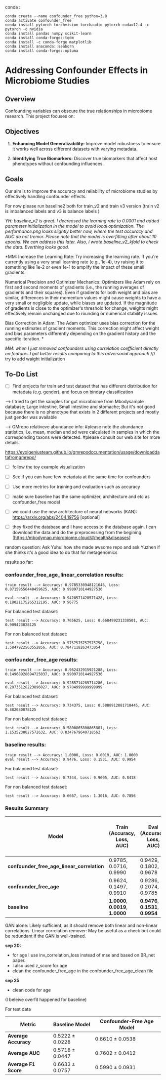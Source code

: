 conda :

```
conda create --name confounder_free python=3.8
conda activate confounder_free
conda install pytorch torchvision torchaudio pytorch-cuda=12.4 -c pytorch -c nvidia
conda install pandas numpy scikit-learn
conda install conda-forge::tqdm
conda install -c conda-forge matplotlib
conda install anaconda::seaborn
conda install conda-forge::optuna
```

# Addressing Confounder Effects in Microbiome Studies

## Overview

Confounding variables can obscure the true relationships in microbiome research. This project focuses on:

## Objectives

1. **Enhancing Model Generalizability:** Improve model robustness to ensure it works well across different datasets with varying metadata.
   
2. **Identifying True Biomarkers:** Discover true biomarkers that affect host phenotypes without confounding influences.

## Goals

Our aim is to improve the accuracy and reliability of microbiome studies by effectively handling confounder effects.



For now please run baseline2 both for train_v2 and train v3 version (train v2 is imbalanced labels and v3 is balance labels )

*YH: baseline_v2 is great. I decreased the learning rate to 0.0001 and added parameter initialization in the model to avoid local optimization. The performance.png looks slightly better now, where the test accuracy and AUC do not tremor. Please note that the model is overfitting after about 10 epochs. We can address this later. Also, I wrote baseline_v2_kfold to check the data. Everthing looks good.* 

*MM: Increase the Learning Rate:
Try increasing the learning rate. If you're currently using a very small learning rate (e.g., 1e-4), try raising it to something like 1e-2 or even 1e-1 to amplify the impact of these small gradients.

Numerical Precision and Optimizer Mechanics:
Optimizers like Adam rely on first and second moments of gradients (i.e., the running averages of gradients and their squares). Even if gradients for both weight and bias are similar, differences in their momentum values might cause weights to have a very small or negligible update, while biases are updated.
If the magnitude of gradients is close to the optimizer's threshold for change, weights might effectively remain unchanged due to rounding or numerical stability issues.

Bias Correction in Adam:
The Adam optimizer uses bias correction for the running estimates of gradient moments. This correction might affect weight and bias parameters differently depending on the gradient history and the specific iteration.
*

*MM: when I just removed confounders using correlation coefficient directly on features I got better results comparing to this adversarial approach*
/// try to add waight initialization
## To-Do List

- [ ] Find projects for train and test dataset that has different distribution for metadata (e.g. gender), and focus on bindary classification

--> I tried to get the samples for gut microbiome from Mbodysample database; Large intestine, Small intestine and stomache; But it's not good because there is no phenotype that exists in 2 different projects and mostly just gender was available

--> GMrepo relativeve abundance info: #please note the abundance statistics, i.e. mean, median and sd were calculated in samples in which the corresponding taxons were detected.
#please consult our web site for more details.

https://evolgeniusteam.github.io/gmrepodocumentation/usage/downloaddatafromgmrepo/

- [ ] follow the toy example visualization

- [ ] See if you can have few metadata at the same time for confounders

- [ ] Use more metrics for training and evaluation such as accuracy

- [ ] make sure baseline has the same optimizer, architecture and etc as confounder_free model

- [ ] we could use the new architecture of neural networks (KAN): https://arxiv.org/abs/2404.19756 [optional]

- [ ] they fixed the database and I have access to the database again. I can download the data and do the preprocessing from the begining [https://mbodymap.microbiome.cloud/#/health&diseases]

random question: Ask Yuhui how she made awsome repo and ask Yuzhen if she thinks it's a good idea to do that for metagenomics




results so far:
### confounder_free_age_linear_correlation results:
```
train result --> Accuracy: 0.9785330948121646, Loss: 0.07159556448459625, AUC: 0.9989710144927536

eval result --> Accuracy: 0.9428571428571428, Loss: 0.18021175265312195, AUC: 0.96775
```
For balanced test dataset:
```
test result --> Accuracy: 0.765625, Loss: 0.668499231338501, AUC: 0.909423828125
```
For non balanced test dataset:
```
test result --> Accuracy: 0.5757575757575758, Loss: 1.5847922563552856, AUC: 0.7847118263473054
```

### confounder_free_age results:

```
train result --> Accuracy: 0.962432915921288, Loss: 0.14968928694725037, AUC: 0.9909710144927536

eval result --> Accuracy: 0.9285714285714286, Loss: 0.20735128223896027, AUC: 0.9784999999999999
```
For balanced test dataset:
```
test result --> Accuracy: 0.734375, Loss: 0.5888912081718445, AUC: 0.882080078125
```
For non balanced test dataset:
```
test result --> Accuracy: 0.5800865800865801, Loss: 1.1535238027572632, AUC: 0.8347679640718562
```


### baseline results:
```
train result --> Accuracy: 1.0000, Loss: 0.0019, AUC: 1.0000
eval result --> Accuracy: 0.9476, Loss: 0.1531, AUC: 0.9954
```
For balanced test dataset:
```
test result --> Accuracy: 0.7344, Loss: 0.9605, AUC: 0.8418
```
For non balanced test dataset:
```
test result --> Accuracy: 0.6667, Loss: 1.3016, AUC: 0.7856
```

### Results Summary

| Model                            | Train (Accuracy, Loss, AUC)           | Eval (Accuracy, Loss, AUC)           | Test (Balanced) (Accuracy, Loss, AUC) | Test (Non-balanced) (Accuracy, Loss, AUC) |
|-----------------------------------|---------------------------------------|--------------------------------------|----------------------------------------|--------------------------------------------|
| **confounder_free_age_linear_correlation** | 0.9785, 0.0716, 0.9990                | 0.9429, 0.1802, 0.9678               | **0.7656**, **0.6685**, **0.9094**                 | 0.5758, 1.5848, 0.7847                     |
| **confounder_free_age**           | 0.9624, 0.1497, 0.9910                | 0.9286, 0.2074, 0.9785               | 0.7344, 0.5889, 0.8821                 | 0.5801, 1.1535, 0.8348                     |
| **baseline**                      | **1.0000**, **0.0019**, **1.0000**                | **0.9476**, **0.1531**, **0.9954**               | 0.7344, 0.9605, 0.8418                 | 0.6667, 1.3016, 0.7856                     |


GAN alone: Likely sufficient, as it should remove both linear and non-linear correlations.
Linear correlation remover: May be useful as a check but could be redundant if the GAN is well-trained.

**sep 20:**

- for age I use inv_correlation_loss instead of mse and based on BR_net paper.
- I also used z_score for age 
- clean the confounder_free_age in the confounder_free_age_clean file

**sep 25**

- clean code for age 

(I beleive overfit happened for baseline)

For test data

| Metric                            | Baseline Model           | Confounder-Free Age Model    | 
|-----------------------------------|---------------------------------------|--------------------------------------|
| **Average Accuracy** | 0.5222 ± 0.0228              | 0.6610 ± 0.0538 |
| **Average AUC**           | 0.5718 ± 0.0447                | 0.7602 ± 0.0412              | 
| **Average F1 Score**                      | 0.6633 ± 0.0757                | 0.5990 ± 0.0931               | 

